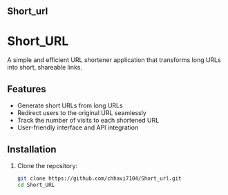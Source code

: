 ## Short_url

# Short_URL

A simple and efficient URL shortener application that transforms long URLs into short, shareable links.


## Features

- Generate short URLs from long URLs
- Redirect users to the original URL seamlessly
- Track the number of visits to each shortened URL
- User-friendly interface and API integration

## Installation

1. Clone the repository:
   ```sh
   git clone https://github.com/chhavi7104/Short_url.git
   cd Short_URL

